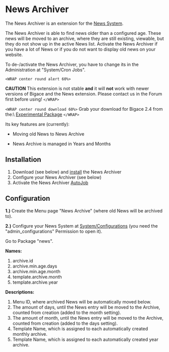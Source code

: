 # News Archiver

The News Archiver is an extension for the [News System](bigace/extensions/addon/news).

The News Archiver is able to find news older than a configured age. These news will be moved to an archive, where they are still existing, viewable, but they do not show up in the active News list.
Activate the News Archiver if you have a lot of News or if you do not want to display old news on your website.

To de-/activate the News Archiver, you have to change its in the Administration at "System/Cron Jobs".


`<WRAP center round alert 60%>`

**CAUTION**
This extension is not stable **and** it will **not** work with newer versions of Bigace and the News extension. Please contact us in the Forum first before using!
`</WRAP>`

`<WRAP center round download 60%>`
Grab your download for Bigace 2.4 from the:\\
[Experimental Package](http://www.bigace.de/plugins/detail/182-Experimental) 
`</WRAP>`


Its key features are (currently):


*  Moving old News to News Archive

*  News Archive is managed in Years and Months


## Installation

 1.  Download (see below) and [install](bigace/manual/updates) the News Archiver
 2.  Configure your News Archiver (see below)
 3.  Activate the News Archiver [AutoJob](bigace/manual/autojobs)

## Configuration

**1.)** Create the Menu page "News Archive" (where old News will be archived to).

**2.)** Configure your News System at [System/Configurations](bigace/manual/configurations) (you need the "admin_configurations" Permission to open it).

Go to Package "news".

__Names:__
 1.  archive.id
 2.  archive.min.age.days
 3.  archive.min.age.month
 4.  template.archive.month
 5.  template.archive.year

__Descriptions:__
 1.  Menu ID, where archived News will be automatically moved below.
 2.  The amount of days, until the News entry will be moved to the Archive, counted from creation (added to the month setting).
 3.  The amount of month, until the News entry will be moved to the Archive, counted from creation (added to the days setting).
 4.  Template Name, which is assigned to each automatically created monthly archive.
 5.  Template Name, which is assigned to each automatically created year archive.

